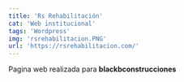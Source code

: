```yaml
---
title: 'Rs Rehabilitación'
cat: 'Web institucional'
tags: 'Wordpress'
img: 'rsrehabilitacion.PNG'
url: 'https://rsrehabilitacion.com/'
---
```


Pagina web realizada para **blackbconstrucciones**
